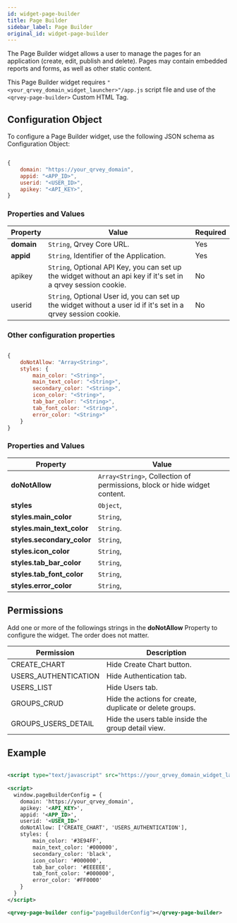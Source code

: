 ```yaml
---
id: widget-page-builder
title: Page Builder
sidebar_label: Page Builder
original_id: widget-page-builder
---
```

<div style={{textAlign: "justify"}}>

The Page Builder widget allows a user to manage the pages for an application (create, edit, publish and delete). Pages may contain embedded reports and forms, as well as other static content.

This Page Builder widget requires `"<your_qrvey_domain_widget_launcher>"/app.js` script file and use of the `<qrvey-page-builder>` Custom HTML Tag.

## Configuration Object

To configure a Page Builder widget, use the following JSON schema as Configuration Object:

```javascript

{
    domain: "https://your_qrvey_domain",
    appid: "<APP_ID>",
    userid: "<USER_ID>",
    apikey: "<API_KEY>",
}

```

### Properties and Values

| **Property** | **Value**                                                                                                              | **Required** |
| ------------ | ---------------------------------------------------------------------------------------------------------------------- | ------------ |
| **domain**   | `String`, Qrvey Core URL.                                                                                       | Yes          |
| **appid**    | `String`, Identifier of the Application.                                                                        | Yes          |
| apikey       | `String`, Optional API Key, you can set up the widget without an api key if it's set in a qrvey session cookie. | No           |
| userid       | `String`, Optional User id, you can set up the widget without a user id if it's set in a qrvey session cookie.  | No           |

### Other configuration properties

```javascript

{
    doNotAllow: "Array<String>",
    styles: {
        main_color: "<String>",
        main_text_color: "<String>",
        secondary_color: "<String>",
        icon_color: "<String>",
        tab_bar_color: "<String>",
        tab_font_color: "<String>",
        error_color: "<String>"
    }
}

```

### Properties and Values

| **Property**               | **Value**                                                                        |
| -------------------------- | -------------------------------------------------------------------------------- |
| **doNotAllow**             | `Array<String>`, Collection of permissions, block or hide widget content. |
| **styles**                 | `Object`,                                                                 |
| **styles.main_color**      | `String`,                                                                 |
| **styles.main_text_color** | `String`.                                                                 |
| **styles.secondary_color** | `String`,                                                                 |
| **styles.icon_color**      | `String`,                                                                 |
| **styles.tab_bar_color**   | `String`,                                                                 |
| **styles.tab_font_color**  | `String`,                                                                 |
| **styles.error_color**     | `String`,                                                                 |

## Permissions

Add one or more of the followings strings in the **doNotAllow** Property to configure the widget. The order does not matter.

| **Permission**       | **Description**                                          |
| -------------------- | -------------------------------------------------------- |
| CREATE_CHART         | Hide Create Chart button.                                |
| USERS_AUTHENTICATION | Hide Authentication tab.                                 |
| USERS_LIST           | Hide Users tab.                                          |
| GROUPS_CRUD          | Hide the actions for create, duplicate or delete groups. |
| GROUPS_USERS_DETAIL  | Hide the users table inside the group detail view.       |

## Example

```xml

<script type="text/javascript" src="https://your_qrvey_domain_widget_launcher/app.js"></script>
 
<script>
  window.pageBuilderConfig = {
    domain: 'https://your_qrvey_domain',
    apikey: '<API_KEY>',
    appid: '<APP_ID>',
    userid: '<USER_ID>'
    doNotAllow: ['CREATE_CHART', 'USERS_AUTHENTICATION'],
    styles: {
        main_color: '#3E94FF',
        main_text_color: '#000000',
        secondary_color: 'black',
        icon_color: '#000000',
        tab_bar_color: '#EEEEEE',
        tab_font_color: '#000000',
        error_color: '#FF0000'
    }
  }
</script>

<qrvey-page-builder config="pageBuilderConfig"></qrvey-page-builder>

```
</div>